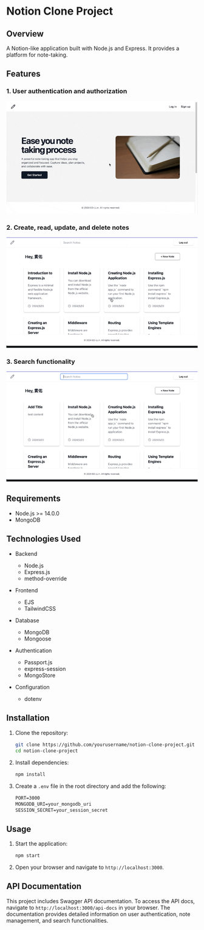 # Notion Clone Project

## Overview
A Notion-like application built with Node.js and Express. It provides a platform for note-taking.

## Features
### 1. User authentication and authorization
![Google Login](public/img/README-Google_Auth.gif)
### 2. Create, read, update, and delete notes
![Note CRUD](public/img/README-Note_CRUD.gif)
### 3. Search functionality
![Search Note](public/img/README-Note_Search.gif)

## Requirements
- Node.js >= 14.0.0
- MongoDB

## Technologies Used
- Backend
    - Node.js
    - Express.js
    - method-override

- Frontend
    - EJS
    - TailwindCSS

- Database
    - MongoDB
    - Mongoose

- Authentication
    - Passport.js
    - express-session
    - MongoStore

- Configuration
    - dotenv

## Installation
1. Clone the repository:
   ```sh
   git clone https://github.com/yourusername/notion-clone-project.git
   cd notion-clone-project
   ```

2. Install dependencies:
   ```sh
   npm install
   ```

3. Create a `.env` file in the root directory and add the following:
   ```env
   PORT=3000
   MONGODB_URI=your_mongodb_uri
   SESSION_SECRET=your_session_secret
   ```

## Usage
1. Start the application:
   ```sh
   npm start
   ```

2. Open your browser and navigate to `http://localhost:3000`.

## API Documentation
This project includes Swagger API documentation. To access the API docs, navigate to `http://localhost:3000/api-docs` in your browser. The documentation provides detailed information on user authentication, note management, and search functionalities.
